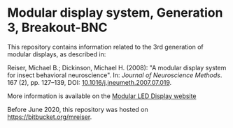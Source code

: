 # Modular display system, Generation 3, Breakout-BNC

This repository contains information related to the 3rd generation of modular displays, as described in:

Reiser, Michael B.; Dickinson, Michael H. (2008): "A modular display system for insect behavioral neuroscience". In: *Journal of Neuroscience Methods*. 167 (2), pp.&nbsp;127–139, DOI: [10.1016/j.jneumeth.2007.07.019](https://doi.org/10.1016/j.jneumeth.2007.07.019).

More information is available on the [Modular LED Display website](https://reiserlab.github.io/Modular-LED-Display/)

Before June 2020, this repository was hosted on <https://bitbucket.org/mreiser>.
